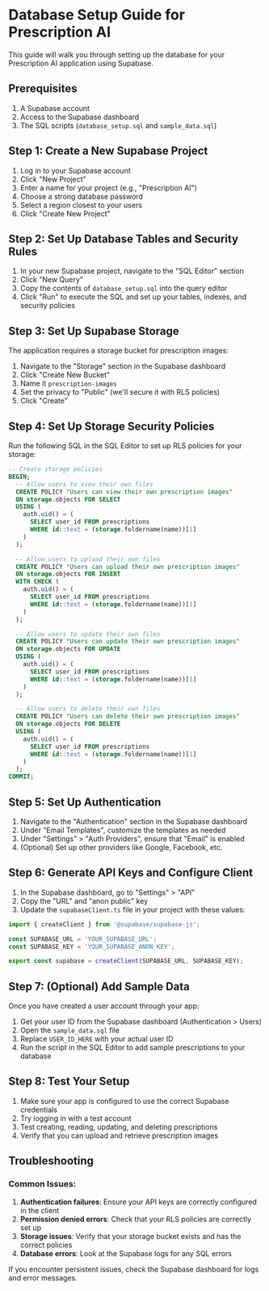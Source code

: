 # Database Setup Guide for Prescription AI

This guide will walk you through setting up the database for your Prescription AI application using Supabase.

## Prerequisites

1. A Supabase account
2. Access to the Supabase dashboard
3. The SQL scripts (`database_setup.sql` and `sample_data.sql`)

## Step 1: Create a New Supabase Project

1. Log in to your Supabase account
2. Click "New Project"
3. Enter a name for your project (e.g., "Prescription AI")
4. Choose a strong database password
5. Select a region closest to your users
6. Click "Create New Project"

## Step 2: Set Up Database Tables and Security Rules

1. In your new Supabase project, navigate to the "SQL Editor" section
2. Click "New Query"
3. Copy the contents of `database_setup.sql` into the query editor
4. Click "Run" to execute the SQL and set up your tables, indexes, and security policies

## Step 3: Set Up Supabase Storage

The application requires a storage bucket for prescription images:

1. Navigate to the "Storage" section in the Supabase dashboard
2. Click "Create New Bucket"
3. Name it `prescription-images`
4. Set the privacy to "Public" (we'll secure it with RLS policies)
5. Click "Create"

## Step 4: Set Up Storage Security Policies

Run the following SQL in the SQL Editor to set up RLS policies for your storage:

```sql
-- Create storage policies
BEGIN;
  -- Allow users to view their own files
  CREATE POLICY "Users can view their own prescription images"
  ON storage.objects FOR SELECT
  USING (
    auth.uid() = (
      SELECT user_id FROM prescriptions 
      WHERE id::text = (storage.foldername(name))[1]
    )
  );

  -- Allow users to upload their own files
  CREATE POLICY "Users can upload their own prescription images"
  ON storage.objects FOR INSERT
  WITH CHECK (
    auth.uid() = (
      SELECT user_id FROM prescriptions 
      WHERE id::text = (storage.foldername(name))[1]
    )
  );

  -- Allow users to update their own files
  CREATE POLICY "Users can update their own prescription images"
  ON storage.objects FOR UPDATE
  USING (
    auth.uid() = (
      SELECT user_id FROM prescriptions 
      WHERE id::text = (storage.foldername(name))[1]
    )
  );

  -- Allow users to delete their own files
  CREATE POLICY "Users can delete their own prescription images"
  ON storage.objects FOR DELETE
  USING (
    auth.uid() = (
      SELECT user_id FROM prescriptions 
      WHERE id::text = (storage.foldername(name))[1]
    )
  );
COMMIT;
```

## Step 5: Set Up Authentication

1. Navigate to the "Authentication" section in the Supabase dashboard
2. Under "Email Templates", customize the templates as needed
3. Under "Settings" > "Auth Providers", ensure that "Email" is enabled
4. (Optional) Set up other providers like Google, Facebook, etc.

## Step 6: Generate API Keys and Configure Client

1. In the Supabase dashboard, go to "Settings" > "API"
2. Copy the "URL" and "anon public" key
3. Update the `supabaseClient.ts` file in your project with these values:

```typescript
import { createClient } from '@supabase/supabase-js';

const SUPABASE_URL = 'YOUR_SUPABASE_URL';
const SUPABASE_KEY = 'YOUR_SUPABASE_ANON_KEY';

export const supabase = createClient(SUPABASE_URL, SUPABASE_KEY);
```

## Step 7: (Optional) Add Sample Data

Once you have created a user account through your app:

1. Get your user ID from the Supabase dashboard (Authentication > Users)
2. Open the `sample_data.sql` file
3. Replace `USER_ID_HERE` with your actual user ID
4. Run the script in the SQL Editor to add sample prescriptions to your database

## Step 8: Test Your Setup

1. Make sure your app is configured to use the correct Supabase credentials
2. Try logging in with a test account
3. Test creating, reading, updating, and deleting prescriptions
4. Verify that you can upload and retrieve prescription images

## Troubleshooting

### Common Issues:

1. **Authentication failures**: Ensure your API keys are correctly configured in the client
2. **Permission denied errors**: Check that your RLS policies are correctly set up
3. **Storage issues**: Verify that your storage bucket exists and has the correct policies
4. **Database errors**: Look at the Supabase logs for any SQL errors

If you encounter persistent issues, check the Supabase dashboard for logs and error messages. 